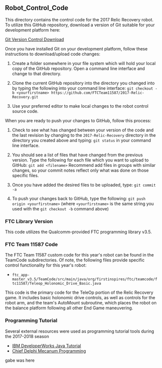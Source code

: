 ## Robot_Control_Code
This directory contains the control code for the 2017 Relic Recovery robot.  To utilize this GitHub repository, download a version of Git suitable for your development platform here:

[Git Version Control Download](https://git-scm.com/downloads)

Once you have installed Git on your development platform, follow these instructions to download/upload code changes:

1.  Create a folder somewhere in your file system which will hold your local copy of the GitHub repository.  Open a command line interface and change to that directory.

2.  Clone the current GitHub repository into the directory you changed into by typing the following into your command line interface:
`git checkout -b <yourfirstname> https://github.com/FTCTeam11587/2017-Relic-Recovery.git`

3.  Use your preferred editor to make local changes to the robot control source code.

When you are ready to push your changes to GitHub, follow this process:

1.  Check to see what has changed between your version of the code and the last revision by changing to the `2017-Relic-Recovery` directory in the directory you created above and typing:
`git status` in your command line interface.

2.  You should see a list of files that have changed from the previous version.  Type the following for each file which you want to upload to GitHub:
`git add <filename>`  Recommend add files in groups with similar changes, so your commit notes reflect only what was done on those specific files.

3.  Once you have added the desired files to be uploaded, type:
`git commit -a`

4.  To push your changes back to GitHub, type the following:
`git push origin <yourfirstname>` (where `<yourfirstname>` is the same string you used with the `git checkout -b` command above)

### FTC Library Version
This code utilizes the Qualcomm-provided FTC programming library v3.5.

### FTC Team 11587 Code
The FTC Team 11587 custom code for this year's robot can be found in the TeamCode subdirectories. Of note, the following files provide specific control functionality for this year's robot:

* `ftc_app-master_v3.5/TeamCode/src/main/java/org/firstinspires/ftc/teamcode/ftc11587/Teleop_Holonomic_Drive_Basic.java`

This code is the primary code for the TeleOp portion of the Relic Recovery game. It includes basic holonomic drive controls, as well as controls for the robot arm, and the team's AutoMount subroutine, which places the robot on the balance platform following all other End Game maneuvering.

### Programming Tutorial
Several external resources were used as programming tutorial tools during the 2017-2018 season 

*  [IBM DeveloperWorks Java Tutorial](https://www.ibm.com/developerworks/java/tutorials/j-introtojava1/)
*  [Chief Delphi Mecanum Programming](https://www.chiefdelphi.com/media/papers/2390)

gabe was here
